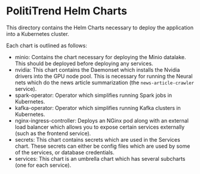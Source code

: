 # PolitiTrend Helm Charts
This directory contains the Helm Charts necessary to deploy the application into a Kubernetes cluster.

Each chart is outlined as follows:

- minio: Contains the chart necessary for deploying the Minio datalake. This should be deployed before deploying
any services.
- nvidia: This chart contains the Daemonset which installs the Nvidia drivers into the GPU node pool. 
This is necessary for running the Neural nets which do the news article summarization (the `news-article-crawler` service).
- spark-operator: Operator which simplifies running Spark jobs in Kubernetes.
- kafka-operator: Operator which simplifies running Kafka clusters in Kubernetes.
- nginx-ingress-controller: Deploys an NGinx pod along with an external load balancer which allows you to expose
certain services externally (such as the frontend service).
- secrets: This chart contains secrets which are used in the Services chart. These secrets can
either be config files which are used by some of the services, or database credentials.
- services: This chart is an umbrella chart which has several subcharts (one for each service).
